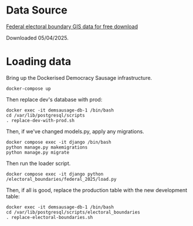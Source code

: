 # Data Source

[Federal electoral boundary GIS data for free download](https://aec.gov.au/Electorates/gis/gis_datadownload.htm)

Downloaded 05/04/2025.

# Loading data

Bring up the Dockerised Democracy Sausage infrastructure.

```
docker-compose up
```

Then replace dev's database with prod:

```
docker exec -it demsausage-db-1 /bin/bash
cd /var/lib/postgresql/scripts
. replace-dev-with-prod.sh
```

Then, if we've changed models.py, apply any migrations.

```
docker compose exec -it django /bin/bash
python manage.py makemigrations
python manage.py migrate
```

Then run the loader script.

```
docker compose exec -it django python /electoral_boundaries/federal_2025/load.py
```

Then, if all is good, replace the production table with the new development table:

```
docker exec -it demsausage-db-1 /bin/bash
cd /var/lib/postgresql/scripts/electoral_boundaries
. replace-electoral-boundaries.sh
```
